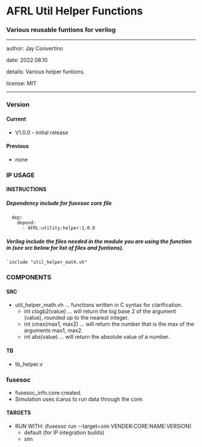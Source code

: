 # AFRL Util Helper Functions
### Various reusable funtions for verilog
---

   author: Jay Convertino   
   
   date: 2022.08.10  
   
   details: Various helper funtions.   
   
   license: MIT   
   
---

### Version
#### Current
  - V1.0.0 - initial release

#### Previous
  - none

### IP USAGE
#### INSTRUCTIONS

##### Dependency include for fusesoc core file
``` 
  dep:
    depend:
      - AFRL:utility:helper:1.0.0
```
##### Verilog include the files needed in the module you are using the function in (see src below for list of files and funtions).
```
`include "util_helper_math.vh"
```

### COMPONENTS
#### SRC

* util_helper_math.vh ... functions written in C syntax for clarification.
  * int clogb2(value) ... will return the log base 2 of the argument (value), rounded up to the nearest integer.
  * int cmax(max1, max2) ... will return the number that is the max of the arguments max1, max2.
  * int abs(value) ... will return the absolute value of a number.
  
#### TB

* tb_helper.v
  
### fusesoc

* fusesoc_info.core created.
* Simulation uses icarus to run data through the core.

#### TARGETS

* RUN WITH: (fusesoc run --target=sim VENDER:CORE:NAME:VERSION)
  - default (for IP integration builds)
  - sim
